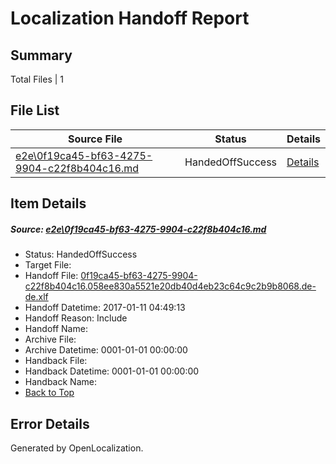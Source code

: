 # <a name='report-top'></a> Localization Handoff Report

## Summary
 Total Files | 1

## File List
 Source File | Status | Details 
 ----------- | ------ | ------- 
 [e2e\0f19ca45-bf63-4275-9904-c22f8b404c16.md](https://github.com/OpenLocalizationTestOrg/ol-test0/blob/cacfcde65e9ee0a43cc2b39c7fd14ce36f39496d/e2e/0f19ca45-bf63-4275-9904-c22f8b404c16.md) | HandedOffSuccess | [Details](#82cfa1f291bb922e01453afa99f00bc067e4bdc01)

## Item Details
##### <a name='82cfa1f291bb922e01453afa99f00bc067e4bdc01'></a> Source: [e2e\0f19ca45-bf63-4275-9904-c22f8b404c16.md](https://github.com/OpenLocalizationTestOrg/ol-test0/blob/cacfcde65e9ee0a43cc2b39c7fd14ce36f39496d/e2e/0f19ca45-bf63-4275-9904-c22f8b404c16.md)
* Status: HandedOffSuccess
* Target File: 
* Handoff File: [0f19ca45-bf63-4275-9904-c22f8b404c16.058ee830a5521e20db40d4eb23c64c9c2b9b8068.de-de.xlf](https://github.com/OpenLocalizationTestOrg/ol-test0-handoff/blob/e1c95ee4c6065cafa6df7c46f486cac61cbc7c48/ol-handoff/OpenLocalizationTestOrg/ol-test0-dede/shujia/ht/0f19ca45-bf63-4275-9904-c22f8b404c16.058ee830a5521e20db40d4eb23c64c9c2b9b8068.de-de.xlf)
* Handoff Datetime: 2017-01-11 04:49:13
* Handoff Reason: Include
* Handoff Name: 
* Archive File: 
* Archive Datetime: 0001-01-01 00:00:00
* Handback File: 
* Handback Datetime: 0001-01-01 00:00:00
* Handback Name: 
* [Back to Top](#report-top)


## Error Details

Generated by OpenLocalization.
